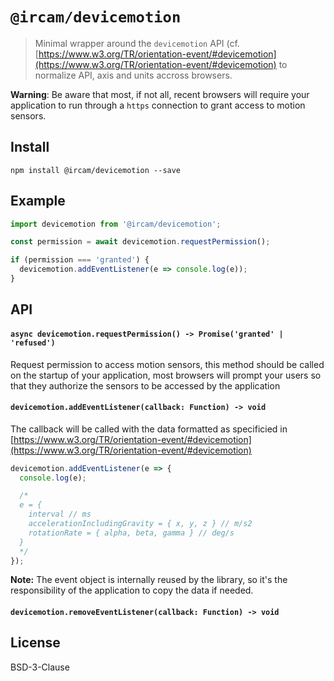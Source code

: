# `@ircam/devicemotion`

> Minimal wrapper around the `devicemotion` API (cf. [https://www.w3.org/TR/orientation-event/#devicemotion](https://www.w3.org/TR/orientation-event/#devicemotion) to normalize API, axis and units accross browsers.

**Warning**: Be aware that most, if not all, recent browsers will require your application to run through a `https` connection to grant access to motion sensors.

## Install

```
npm install @ircam/devicemotion --save
```

## Example

```js
import devicemotion from '@ircam/devicemotion';

const permission = await devicemotion.requestPermission();

if (permission === 'granted') {
  devicemotion.addEventListener(e => console.log(e));
}
```

## API

#### `async devicemotion.requestPermission() -> Promise('granted' | 'refused')`

Request permission to access motion sensors, this method should be called on the startup of your application, most browsers will prompt your users so that they authorize the sensors to be accessed by the application

#### `devicemotion.addEventListener(callback: Function) -> void`

The callback will be called with the data formatted as specificied in [https://www.w3.org/TR/orientation-event/#devicemotion](https://www.w3.org/TR/orientation-event/#devicemotion)

```js
devicemotion.addEventListener(e => {
  console.log(e);

  /*
  e = { 
    interval // ms
    accelerationIncludingGravity = { x, y, z } // m/s2
    rotationRate = { alpha, beta, gamma } // deg/s
  }
  */
});
```

**Note:** The event object is internally reused by the library, so it's the responsibility of the application to copy the data if needed.

#### `devicemotion.removeEventListener(callback: Function) -> void`

## License

BSD-3-Clause
